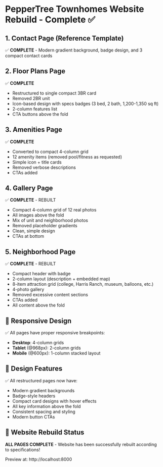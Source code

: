 # PepperTree Townhomes Website Rebuild - Complete ✅

## 1. Contact Page (Reference Template)
✅ **COMPLETE** - Modern gradient background, badge design, and 3 compact contact cards

## 2. Floor Plans Page
✅ **COMPLETE**
- Restructured to single compact 3BR card
- Removed 2BR unit
- Icon-based design with specs badges (3 bed, 2 bath, 1,200-1,350 sq ft)
- 2-column features list
- CTA buttons above the fold

## 3. Amenities Page
✅ **COMPLETE**
- Converted to compact 4-column grid
- 12 amenity items (removed pool/fitness as requested)
- Simple icon + title cards
- Removed verbose descriptions
- CTAs added

## 4. Gallery Page
✅ **COMPLETE** - REBUILT
- Compact 4-column grid of 12 real photos
- All images above the fold
- Mix of unit and neighborhood photos
- Removed placeholder gradients
- Clean, simple design
- CTAs at bottom

## 5. Neighborhood Page
✅ **COMPLETE** - REBUILT
- Compact header with badge
- 2-column layout (description + embedded map)
- 8-item attraction grid (college, Harris Ranch, museum, balloons, etc.)
- 4-photo gallery
- Removed excessive content sections
- CTAs added
- All content above the fold

## 📱 Responsive Design
✅ All pages have proper responsive breakpoints:
- **Desktop**: 4-column grids
- **Tablet** (@968px): 2-column grids
- **Mobile** (@600px): 1-column stacked layout

## 🎨 Design Features
✅ All restructured pages now have:
- Modern gradient backgrounds
- Badge-style headers
- Compact card designs with hover effects
- All key information above the fold
- Consistent spacing and styling
- Modern button CTAs

## 🚀 Website Rebuild Status
**ALL PAGES COMPLETE** - Website has been successfully rebuilt according to specifications!

Preview at: http://localhost:8000
